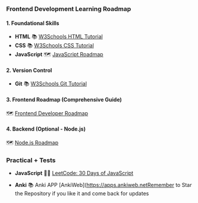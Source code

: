 
### **Frontend Development Learning Roadmap**

#### **1. Foundational Skills**
- **HTML**
  📚 [W3Schools HTML Tutorial](https://www.w3schools.com/html)
- **CSS**
  📚 [W3Schools CSS Tutorial](https://www.w3schools.com/css)
- **JavaScript**
  🗺️ [JavaScript Roadmap](https://roadmap.sh/javascript)

#### **2. Version Control**
- **Git**
  📚 [W3Schools Git Tutorial](https://www.w3schools.com/git/default.asp)

#### **3. Frontend Roadmap (Comprehensive Guide)**
  🗺️ [Frontend Developer Roadmap](https://roadmap.sh/frontend)

#### **4. Backend (Optional - Node.js)**
  🗺️ [Node.js Roadmap](https://roadmap.sh/nodejs)

### **Practical + Tests**
- **JavaScript**
  🏋️‍♂️ [LeetCode: 30 Days of JavaScript](https://leetcode.com/studyplan/30-days-of-javascript/)

- **Anki**
  📚 Anki APP [AnkiWeb](https://apps.ankiweb.netRemember to Star the Repository if you like it and come back for updates

